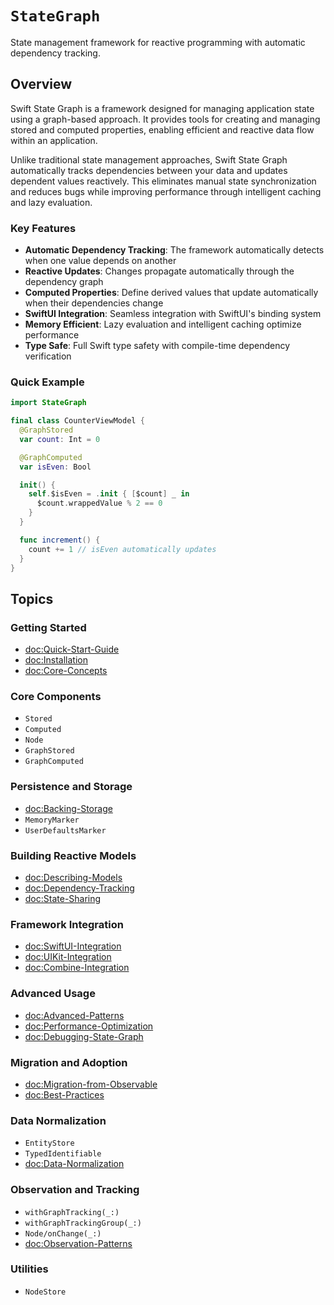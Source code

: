 # ``StateGraph``

State management framework for reactive programming with automatic dependency tracking.

## Overview

Swift State Graph is a framework designed for managing application state using a graph-based approach. It provides tools for creating and managing stored and computed properties, enabling efficient and reactive data flow within an application.

Unlike traditional state management approaches, Swift State Graph automatically tracks dependencies between your data and updates dependent values reactively. This eliminates manual state synchronization and reduces bugs while improving performance through intelligent caching and lazy evaluation.

### Key Features

- **Automatic Dependency Tracking**: The framework automatically detects when one value depends on another
- **Reactive Updates**: Changes propagate automatically through the dependency graph
- **Computed Properties**: Define derived values that update automatically when their dependencies change  
- **SwiftUI Integration**: Seamless integration with SwiftUI's binding system
- **Memory Efficient**: Lazy evaluation and intelligent caching optimize performance
- **Type Safe**: Full Swift type safety with compile-time dependency verification

### Quick Example

```swift
import StateGraph

final class CounterViewModel {
  @GraphStored
  var count: Int = 0

  @GraphComputed
  var isEven: Bool

  init() {
    self.$isEven = .init { [$count] _ in
      $count.wrappedValue % 2 == 0
    }
  }

  func increment() {
    count += 1 // isEven automatically updates
  }
}
```

## Topics

### Getting Started

- <doc:Quick-Start-Guide>
- <doc:Installation>
- <doc:Core-Concepts>

### Core Components

- ``Stored``
- ``Computed``
- ``Node``
- ``GraphStored``
- ``GraphComputed``

### Persistence and Storage

- <doc:Backing-Storage>
- ``MemoryMarker``
- ``UserDefaultsMarker``

### Building Reactive Models

- <doc:Describing-Models>
- <doc:Dependency-Tracking>
- <doc:State-Sharing>

### Framework Integration

- <doc:SwiftUI-Integration>
- <doc:UIKit-Integration>
- <doc:Combine-Integration>

### Advanced Usage

- <doc:Advanced-Patterns>
- <doc:Performance-Optimization>
- <doc:Debugging-State-Graph>

### Migration and Adoption

- <doc:Migration-from-Observable>
- <doc:Best-Practices>

### Data Normalization

- ``EntityStore``
- ``TypedIdentifiable``
- <doc:Data-Normalization>

### Observation and Tracking

- ``withGraphTracking(_:)``
- ``withGraphTrackingGroup(_:)``
- ``Node/onChange(_:)``
- <doc:Observation-Patterns>

### Utilities

- ``NodeStore``
